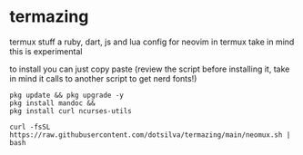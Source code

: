 # termazing
termux stuff
a ruby, dart, js and lua config for neovim in termux
take in mind this is experimental


to install you can just copy paste (review the script before installing it, take in mind it calls to another script to get nerd fonts!)
```
pkg update && pkg upgrade -y
pkg install mandoc &&
pkg install curl ncurses-utils
```
```
curl -fsSL https://raw.githubusercontent.com/dotsilva/termazing/main/neomux.sh | bash
```

